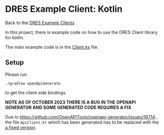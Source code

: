 # DRES Example Client: Kotlin

Back to the [DRES Example Clients](../README.md)

In this project, there is example code on how to use the DRES Client library for kotlin.

The main example code is in the [Client.ks](src/main/kotlin/dev/dres/example/Client.kt) file.

## Setup

Please run
```
./gradlew openApiGenerate
```

to get the client side bindings.

**NOTE AS OF OCTOBER 2023 THERE IS A BUG IN THE OPENAPI GENERATOR AND SOME GENERATED CODE REQUIRES A FIX**

Due to https://github.com/OpenAPITools/openapi-generator/issues/16714 , the file `ApiClient.kt` which has been generated has to be replaced with the [a fixed version](https://gist.github.com/sauterl/25e7ce2a68d943422a4307a26c05d02f).
